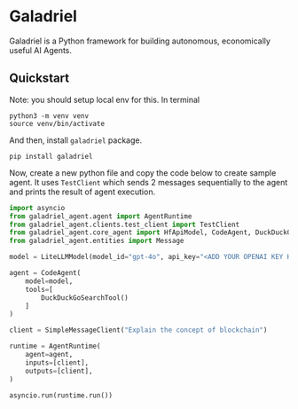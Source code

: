 # Galadriel

Galadriel is a Python framework for building autonomous, economically useful AI Agents.

## Quickstart
Note: you should setup local env for this. In terminal
```shell
python3 -m venv venv
source venv/bin/activate
```

And then, install `galadriel` package.
```shell
pip install galadriel
```

Now, create a new python file and copy the code below to create sample agent.
It uses `TestClient` which sends 2 messages sequentially to the agent and prints the result of agent execution.

```python
import asyncio
from galadriel_agent.agent import AgentRuntime
from galadriel_agent.clients.test_client import TestClient
from galadriel_agent.core_agent import HfApiModel, CodeAgent, DuckDuckGoSearchTool
from galadriel_agent.entities import Message

model = LiteLLMModel(model_id="gpt-4o", api_key="<ADD YOUR OPENAI KEY HERE>")

agent = CodeAgent(
    model=model,
    tools=[
        DuckDuckGoSearchTool()
    ]
)

client = SimpleMessageClient("Explain the concept of blockchain")

runtime = AgentRuntime(
    agent=agent,
    inputs=[client],
    outputs=[client],
)

asyncio.run(runtime.run())
```